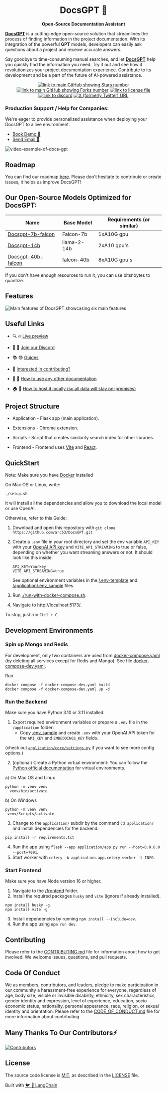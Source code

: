 <h1 align="center">
  DocsGPT  🦖
</h1>

<p align="center">
  <strong>Open-Source Documentation Assistant</strong>
</p>

<p align="left">
  <strong><a href="https://docsgpt.arc53.com/">DocsGPT</a></strong> is a cutting-edge open-source solution that streamlines the process of finding information in the project documentation. With its integration of the powerful <strong>GPT</strong> models, developers can easily ask questions about a project and receive accurate answers.
  
Say goodbye to time-consuming manual searches, and let <strong><a href="https://docsgpt.arc53.com/">DocsGPT</a></strong> help you quickly find the information you need. Try it out and see how it revolutionizes your project documentation experience. Contribute to its development and be a part of the future of AI-powered assistance.
</p>

<div align="center">
  
  <a href="https://github.com/arc53/DocsGPT">![link to main GitHub showing Stars number](https://img.shields.io/github/stars/arc53/docsgpt?style=social)</a>
  <a href="https://github.com/arc53/DocsGPT">![link to main GitHub showing Forks number](https://img.shields.io/github/forks/arc53/docsgpt?style=social)</a>
  <a href="https://github.com/arc53/DocsGPT/blob/main/LICENSE">![link to license file](https://img.shields.io/github/license/arc53/docsgpt)</a>
  <a href="https://discord.gg/n5BX8dh8rU">![link to discord](https://img.shields.io/discord/1070046503302877216)</a>
  <a href="https://twitter.com/ATushynski">![X (formerly Twitter) URL](https://img.shields.io/twitter/follow/ATushynski)</a>

 
</div>

### Production Support / Help for Companies:

We're eager to provide personalized assistance when deploying your DocsGPT to a live environment.

- [Book Demo :wave:](https://airtable.com/appdeaL0F1qV8Bl2C/shrrJF1Ll7btCJRbP)
- [Send Email :email:](mailto:contact@arc53.com?subject=DocsGPT%20support%2Fsolutions)

![video-example-of-docs-gpt](https://d3dg1063dc54p9.cloudfront.net/videos/demov3.gif)

## Roadmap

You can find our roadmap [here](https://github.com/orgs/arc53/projects/2). Please don't hesitate to contribute or create issues, it helps us improve DocsGPT!

## Our Open-Source Models Optimized for DocsGPT:

| Name                                                                  | Base Model  | Requirements (or similar) |
| --------------------------------------------------------------------- | ----------- | ------------------------- |
| [Docsgpt-7b-falcon](https://huggingface.co/Arc53/docsgpt-7b-falcon)   | Falcon-7b   | 1xA10G gpu                |
| [Docsgpt-14b](https://huggingface.co/Arc53/docsgpt-14b)               | llama-2-14b | 2xA10 gpu's               |
| [Docsgpt-40b-falcon](https://huggingface.co/Arc53/docsgpt-40b-falcon) | falcon-40b  | 8xA10G gpu's              |

If you don't have enough resources to run it, you can use bitsnbytes to quantize.

## Features

![Main features of DocsGPT showcasing six main features](https://user-images.githubusercontent.com/17906039/220427472-2644cff4-7666-46a5-819f-fc4a521f63c7.png)

## Useful Links

- :mag: :fire: [Live preview](https://docsgpt.arc53.com/)

- :speech_balloon: :tada: [Join our Discord](https://discord.gg/n5BX8dh8rU)

- :books: :sunglasses: [Guides](https://docs.docsgpt.co.uk/)

- :couple: [Interested in contributing?](https://github.com/arc53/DocsGPT/blob/main/CONTRIBUTING.md)

- :file_folder: :rocket: [How to use any other documentation](https://docs.docsgpt.co.uk/Guides/How-to-train-on-other-documentation)

- :house: :closed_lock_with_key: [How to host it locally (so all data will stay on-premises)](https://docs.docsgpt.co.uk/Guides/How-to-use-different-LLM)

## Project Structure

- Application - Flask app (main application).

- Extensions - Chrome extension.

- Scripts - Script that creates similarity search index for other libraries.

- Frontend - Frontend uses <a href="https://vitejs.dev/">Vite</a> and <a href="https://react.dev/">React</a>.

## QuickStart

Note: Make sure you have [Docker](https://docs.docker.com/engine/install/) installed

On Mac OS or Linux, write:

`./setup.sh`

It will install all the dependencies and allow you to download the local model or use OpenAI.

Otherwise, refer to this Guide:

1. Download and open this repository with `git clone https://github.com/arc53/DocsGPT.git`
2. Create a `.env` file in your root directory and set the env variable `API_KEY` with your [OpenAI API key](https://platform.openai.com/account/api-keys) and `VITE_API_STREAMING` to true or false, depending on whether you want streaming answers or not.
   It should look like this inside:

   ```
   API_KEY=Yourkey
   VITE_API_STREAMING=true
   ```

   See optional environment variables in the [/.env-template](https://github.com/arc53/DocsGPT/blob/main/.env-template) and [/application/.env_sample](https://github.com/arc53/DocsGPT/blob/main/application/.env_sample) files.

3. Run [./run-with-docker-compose.sh](https://github.com/arc53/DocsGPT/blob/main/run-with-docker-compose.sh).
4. Navigate to http://localhost:5173/.

To stop, just run `Ctrl + C`.

## Development Environments

### Spin up Mongo and Redis

For development, only two containers are used from [docker-compose.yaml](https://github.com/arc53/DocsGPT/blob/main/docker-compose.yaml) (by deleting all services except for Redis and Mongo).
See file [docker-compose-dev.yaml](./docker-compose-dev.yaml).

Run

```
docker compose -f docker-compose-dev.yaml build
docker compose -f docker-compose-dev.yaml up -d
```

### Run the Backend

Make sure you have Python 3.10 or 3.11 installed.

1. Export required environment variables or prepare a `.env` file in the `/application` folder:
   - Copy [.env_sample](https://github.com/arc53/DocsGPT/blob/main/application/.env_sample) and create `.env` with your OpenAI API token for the `API_KEY` and `EMBEDDINGS_KEY` fields.

(check out [`application/core/settings.py`](application/core/settings.py) if you want to see more config options.)

2. (optional) Create a Python virtual environment:
   You can follow the [Python official documentation](https://docs.python.org/3/tutorial/venv.html) for virtual environments.

a) On Mac OS and Linux

```commandline
python -m venv venv
. venv/bin/activate
```

b) On Windows

```commandline
python -m venv venv
 venv/Scripts/activate
```

3. Change to the `application/` subdir by the command `cd application/` and install dependencies for the backend:

```commandline
pip install -r requirements.txt
```

4. Run the app using `flask --app application/app.py run --host=0.0.0.0 --port=7091`.
5. Start worker with `celery -A application.app.celery worker -l INFO`.

### Start Frontend

Make sure you have Node version 16 or higher.

1. Navigate to the [/frontend](https://github.com/arc53/DocsGPT/tree/main/frontend) folder.
2. Install the required packages `husky` and `vite` (ignore if already installed).

```commandline
npm install husky -g
npm install vite -g
```

3. Install dependencies by running `npm install --include=dev`.
4. Run the app using `npm run dev`.

## Contributing

Please refer to the [CONTRIBUTING.md](CONTRIBUTING.md) file for information about how to get involved. We welcome issues, questions, and pull requests.

## Code Of Conduct

We as members, contributors, and leaders, pledge to make participation in our community a harassment-free experience for everyone, regardless of age, body size, visible or invisible disability, ethnicity, sex characteristics, gender identity and expression, level of experience, education, socio-economic status, nationality, personal appearance, race, religion, or sexual identity and orientation. Please refer to the [CODE_OF_CONDUCT.md](CODE_OF_CONDUCT.md) file for more information about contributing.

## Many Thanks To Our Contributors⚡

<a href="https://github.com/arc53/DocsGPT/graphs/contributors" alt="View Contributors">
  <img src="https://contrib.rocks/image?repo=arc53/DocsGPT" alt="Contributors" />
</a>

## License

The source code license is [MIT](https://opensource.org/license/mit/), as described in the [LICENSE](LICENSE) file.

Built with [:bird: :link: LangChain](https://github.com/hwchase17/langchain)
